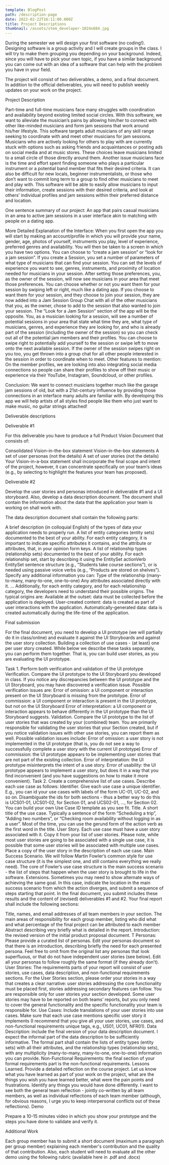 ```yaml
---
template: BlogPost
path: /description-page
date: 2022-02-22T16:11:00.000Z
title: Project Descriptions
thumbnail: /assets/stem_developer-1024x684.jpg
---
```

During the semester we will design your first software (no coding!). Designing software is a group activity and I will create groups in the class. I will try to make them grouping you depending on your background. Indeed, since you will have to pick your own topic, if you have a similar background you can come out with an idea of a software that can help with the problem you have in your field.

The project will consist of two deliverables, a demo, and a final document. In addition to the official deliverables, you will need to publish weekly updates on your work on the project.

Project Description

Part-time and full-time musicians face many struggles with coordination and availability beyond existing limited social circles. With this software, we want to alleviate the musician’s pains by allowing him/her to connect with other like-minded musicians and form jam sessions that work around his/her lifestyle. This software targets adult musicians of any skill range seeking to coordinate with and meet other musicians for jam sessions. Musicians who are actively looking for others to play with are currently stuck with options such as asking friends and acquaintances or posting ads on social media and at music stores. These choices leave musicians limited to a small circle of those directly around them. Another issue musicians face is the time and effort spent finding someone who plays a particular instrument or a potential band member that fits their desired criteria. It can also be difficult for new locals, beginner instrumentalists, or those who don’t want to commit long term to a group to find other musicians to meet and play with. This software will be able to easily allow musicians to input their information, create sessions with their desired criteria, and look at others’ individual profiles and jam sessions within their preferred distance and location. 

One sentence summary of our project: An app that pairs casual musicians in an area to active jam sessions in a user interface akin to matching with people on a dating app. 

More Detailed Explanation of the Interface: When you first open the app you will start by making an account/profile in which you will provide your name, gender, age, photos of yourself, instruments you play, level of experience, preferred genres and availability. You will then be taken to a screen in which you have two options. You can choose to “create a jam session” or “look for a jam session”. If you create a Session, you set a number of parameters of what type of musicians that can find your session. You can set the levels of experience you want to see, genres, instruments, and proximity of location needed for musicians in your session. After setting those preferences, you, as the owner of the session, will now see musicians in your area that meet those preferences. You can choose whether or not you want them for your session by swiping left or right, much like a dating app. If you choose to want them for your session, and they choose to join your session, they are now added into a Jam Session Group Chat with all of the other musicians that you, as the owner, chose to add to the session that also wanted to join your session. The “Look for a Jam Session” section of the app will be the opposite. You, as a musician looking for a session, will see a number of potential sessions in your area that state what time they are, what type of musicians, genres, and experience they are looking for, and who is already part of the session (including the owner of the session) so you can check out all of the potential jam members and their profiles. You can choose to swipe right to potentially add yourself to the session or swipe left to move onto the next available session. If the owner of the session swipes right on you too, you get thrown into a group chat for all other people interested in the session in order to coordinate when to meet. Other features to mention: On the member profiles, we are looking into also integrating social media connections so people can share their profiles to show off their music or experience via their YouTube, Instagram, Soundcloud, or other profiles. 

Conclusion: We want to connect musicians together much like the garage jam sessions of old, but with a 21st-century influence by providing those connections in an interface many adults are familiar with. By developing this app we will help artists of all styles find people like them who just want to make music, no guitar strings attached! 

Deliverable descriptions

Deliverable  #1

For this deliverable you have to produce a full Product Vision Document that consists of:

Consolidated Vision-in-the-box statement Vision-in-the-box statements 
A set of user personas (not the details)
A set of user stories (not the details)
Your Vision-in-a-box statement shall incorporate the final scope and intent of the project, however, it can concentrate specifically on your team’s ideas (e.g., by selecting to highlight the features your team has proposed).

Deliverable #2

Develop the user stories and personas introduced in deliverable #1 and a UI storyboard. Also, develop a data description document. The document shall contain the information about the data that the application your team is working on shall work with.

The data description document shall contain the following parts:

A brief description (in colloquial English) of the types of data your application needs to properly run. A list of entity categories (entity sets) documented to the best of your ability. For each entity category, it is important to indicate specific attributes it contains, and the attribute or attributes, that, in your opinion form keys.
A list of relationship types (relationship sets) documented to the best of your ability. For each relationship set, start by describing it using the EntitySet actionVerb EntitySet sentence structure (e.g., “Students take course sections”), or is needed using passive voice verbs (e.g., “Products are stored on shelves”).
Specify any additional information you can:
Type of the relationship (many-to-many, many-to-one, one-to-one)
Any attributes associated directly with it.
...
Additionally, for each entity category, and for each relationship category, the developers need to understand their possible origins. The typical origins are:
Available at the outset: data must be collected before the application is deployed.
User-created content:  data is created as part of user interactions with the application.
Automatically-generated data: data is created automatically during the life-time of the application.

Final submission

For the final document, you need to develop a UI prototype (we will partially do it in class/online) and evaluate it against the UI Storyboards and against the user story collection. Building a collection of use cases - (at least) one per user story created. While below we describe these tasks separately, you can perform them together. That is, you can build user stories, as you are evaluating the UI prototype.

Task 1.  Perform both verification and validation of the UI prototype Verification.  Compare the UI prototype to the UI Storyboard you developed in class. If you notice any discrepancies between the UI prototype and the UI Storyboard, you may have discovered a verification issue. Possible verification issues are:
Error of omission: a UI component or interaction present on the UI Storyboard is missing from the prototype.
Error of commission: a UI component or interaction is present in the UI prototype, but not on the UI Storyboard
Error of interpretation: a UI component or interaction appears to behave differently in the UI prototype than the UI Storyboard suggests.
Validation. Compare the UI prototype to the list of user stories that was created by your (combined) team.  You are primarily responsible for validating the user stories that your Section created, but if you notice validation issues with other use stories, you can report them as well. Possible validation issues include:
Error of omission: a user story is not implemented in the UI prototype (that is, you do not see a way to successfully complete a user story with the current UI prototype)
Error of commission: the UI prototype appears to be implementing user stories that are not part of the existing collection.
Error of interpretation: the UI prototype misinterprets the intent of a use story.
Error of usability: the UI prototype appears to implement a user story, but does it in a way that you find inconvenient (and you have suggestions on how to make it more convenient).
Task 2. Create a comprehensive list of use cases. Describe each use case as follows:
Identifier.  Give each use case a unique identifier. E.g., you can id your use cases with labels of the form UC-01, UC-02, and so on.  Disambiguate the ids for both sections - thus a better way to do this is UCS01-01, UCS01-02, for Section 01, and UCS02-01, …, for Section 02. You can build your own Use Case ID template as you see fit.
Title. A short title of the use case. Typically a sentence of the form “Scheduling a trip”, “Adding two numbers”, or “Checking room availability without logging in as a user”. Most of the time, you can use the gerund form of the action verb as the first word in the title.
User Story. Each use case must have a user story associated with it. Copy it from your list of user stories.  Please note, while most user stories are going to be associated with a single use case, it is possible that some user stories will be associated with multiple use cases. Place a copy of the user story in the description of each use case.
Main Success Scenario. We will follow Martin Fowler’s common style for use case structure (it is the simplest one, and still contains everything we really need). The core of Fowler’s use case structure is the main success scenario - the list of steps that happen when the user story is brought to life in the software.
Extensions. Sometimes you may need to show alternate ways of achieving the same goal. In this case, indicate the location in the main success scenario from which the action diverges, and submit a sequence of steps starting that point.
In the final document, you submit includes these results and the content of (revised) deliverables #1 and #2. Your final report shall include the following sections:

Title, names, and email addresses of all team members in your section. The main areas of responsibility for each group member, listing who did what and what percentage of the final project can be attributed to each member
Abstract describing very briefly what is detailed in the report.
Introduction: the revised version of the initial product proposal document. T
Personas: Please provide a curated list of personas. Edit your personas document so that there is an introduction, describing briefly the need for each presented persona. Feel free to omit from the original list any personas that look superfluous, or that do not have independent user stories (see below).  Edit all your personas to follow roughly the same format (if they already don’t).
User Stories: The requirements parts of your report will consist of user stories, use cases, data description, and non-functional requirements sections.  For the User Stories section, please order your stories in a way that creates a clear narrative: user stories addressing the core functionality must be placed first, stories addressing secondary features can follow.  You are responsible only for user stories your section developed. Some user stories may have to be reported on both teams’ reports, but you only need to cover the general functionality and the specific functionality your team is responsible for.
Use Cases: Include translations of your user stories into use cases. Make sure that each use case mentions specific user story it implements (I recommend that you give all your user stories, use cases, and non-functional requirements unique tags, e.g., US01, UC01, NFR01).
Data Description: include the final version of your data description document. I expect the informal part of the data description to be sufficiently informative. The formal part shall contain the lists of entity types (entity sets) with all their attributes, and the relationship types (relationship sets), with any multiplicity (many-to-many, many-to-one, one-to-one) information you can provide.
Non-Functional Requirements: the final section of your formal requirements part is the non-functional requirements.
Lessons Learned. Provide a detailed reflection on the course project. Let us know what you have learned as part of your work on the project, what are the things you wish you have learned better, what were the pain points and frustrations. Identify any things you would have done differently.  I want to see both the general team reflection - jointly co-written by all team members, as well as individual reflections of each team member (although, for obvious reasons, I urge you to keep interpersonal conflicts out of these reflections).
Demo

Prepare a 10-15 minutes video in which you show your prototype and the steps you have done to validate and verify it.

Additional Work

Each group member has to submit a short document (maximum a paragraph per group member) explaining each member's contribution and the quality of that contribution. Also, each student will need to evaluate all the other demo using the following rubric (available here in .pdf and .docx)
